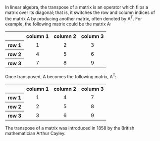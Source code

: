 <style>
    .matrix {
        text-align: center;
    }

    .empty {
        background-color: transparent;
    }

    .right {
        text-align: right;
    }
</style>

In linear algebra, the transpose of a matrix is an operator which flips a matrix over its diagonal; 
that is, it switches the row and column indices of the matrix A by producing another matrix, often 
denoted by A<sup>T</sup>. For example, the following matrix could be the matrix A:

<table class="matrix">
    <tr>
        <th class="empty;">&nbsp;</th>
        <th>column 1</th>
        <th>column 2</th>
        <th>column 3</th>
    </tr>
    <tr>
        <th class="right">row 1</th>
        <td>1</td>
        <td>2</td>
        <td>3</td>
    </tr>
    <tr>
        <th class="right">row 2</th>
        <td>4</td>
        <td>5</td>
        <td>6</td>
    </tr>
    <tr>
        <th class="right">row 3</th>
        <td>7</td>
        <td>8</td>
        <td>9</td>
    </tr>
</table>

Once transposed, A becomes the following matrix, A<sup>T</sup>:

<table class="matrix">
    <tr>
        <th class="empty">&nbsp;</th>
        <th>column 1</th>
        <th>column 2</th>
        <th >column 3</th>
    </tr>
    <tr>
        <th class="right">row 1</th>
        <td>1</td>
        <td>4</td>
        <td>7</td>
    </tr>
    <tr>
        <th class="right">row 2</th>
        <td>2</td>
        <td>5</td>
        <td>8</td>
    </tr>
    <tr>
        <th class="right">row 3</th>
        <td>3</td>
        <td>6</td>
        <td>9</td>
    </tr>
</table>

The transpose of a matrix was introduced in 1858 by the British mathematician Arthur Cayley.
